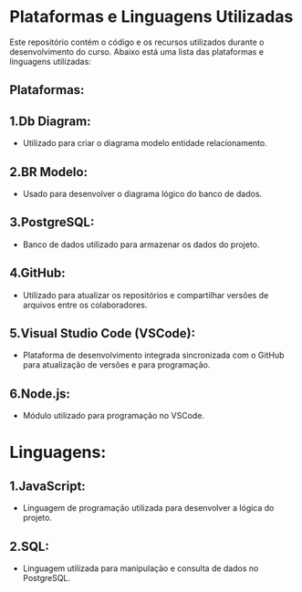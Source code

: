 # Plataformas e Linguagens Utilizadas
Este repositório contém o código e os recursos utilizados durante o desenvolvimento do curso. Abaixo está uma lista das plataformas e linguagens utilizadas:

## Plataformas:
## 1.Db Diagram:
- Utilizado para criar o diagrama modelo entidade relacionamento.

## 2.BR Modelo:
- Usado para desenvolver o diagrama lógico do banco de dados.

## 3.PostgreSQL:
- Banco de dados utilizado para armazenar os dados do projeto.

## 4.GitHub:
- Utilizado para atualizar os repositórios e compartilhar versões de arquivos entre os colaboradores.

## 5.Visual Studio Code (VSCode):
- Plataforma de desenvolvimento integrada sincronizada com o GitHub para atualização de versões e para programação.

## 6.Node.js:
- Módulo utilizado para programação no VSCode.

# Linguagens:
## 1.JavaScript:
- Linguagem de programação utilizada para desenvolver a lógica do projeto.

## 2.SQL:
- Linguagem utilizada para manipulação e consulta de dados no PostgreSQL.
